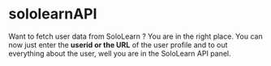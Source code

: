 # sololearnAPI
Want to fetch user data from SoloLearn ? You are in the right place. You can now just enter the __userid or the URL__ of the user profile and to out everything about the user, well you are in the SoloLearn API panel.
